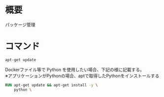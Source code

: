 # 概要
パッケージ管理

# コマンド

```
apt-get update
```

Dockerファイル等で Python を使用したい場合、下記の様に記載する。  
※アプリケーションがPythonの場合、aptで取得したPythonをインストールする
```Dockerfile
RUN apt-get update && apt-get install -y \
    python \
```
